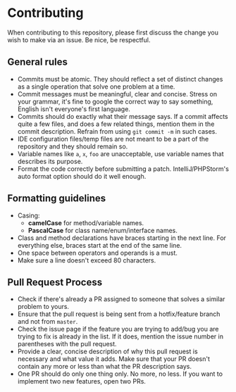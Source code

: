 # Contributing

When contributing to this repository, please first discuss the change you wish to make via an issue.
Be nice, be respectful.

## General rules

 -  Commits must be atomic. They should reflect a set of distinct changes as a single operation that solve one problem at a time.
 -  Commit messages must be meaningful, clear and concise. Stress on your grammar, it's fine to google the correct way to say something, English isn't everyone's first language.
 - Commits should do exactly what their message says. If a commit affects quite a few files, and does a few related things, mention them in the commit description. Refrain from using `git commit -m` in such cases.
 -  IDE configuration files/temp files are not meant to be a part of the repository and they should remain so.
 -  Variable names like `a`, `x`, `foo` are unacceptable, use variable names that describes its purpose.
 -  Format the code correctly before submitting a patch. IntelliJ/PHPStorm's auto format option should do it well enough. 
 
 ## Formatting guidelines
 
 - Casing:
    - **camelCase** for method/variable names.
    - **PascalCase** for class name/enum/interface names.
 - Class and method declarations have braces starting in the next line. For everything else, braces start at the end
  of the same line.
 - One space between operators and operands is a must.
 - Make sure a line doesn't exceed 80 characters. 
 
   
## Pull Request Process

 -  Check if there's already a PR assigned to someone that solves a similar problem to yours.
 - Ensure that the pull request is being sent from a hotfix/feature branch and not from `master`.
 - Check the issue page if the feature you are trying to add/bug you are trying to fix is already in the list. If it does, mention the issue number in parentheses with the pull request.
 - Provide a clear, concise description of why this pull request is necessary and what value it adds. Make sure that your PR doesn't contain any more or less than what the PR description says.
 - One PR should do only one thing only. No more, no less. If you want to implement two new features, open two PRs.

